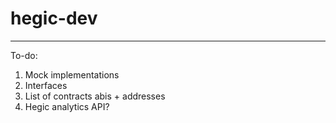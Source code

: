 # hegic-dev
-------

To-do:
1. Mock implementations
2. Interfaces
3. List of contracts abis + addresses
4. Hegic analytics API?
